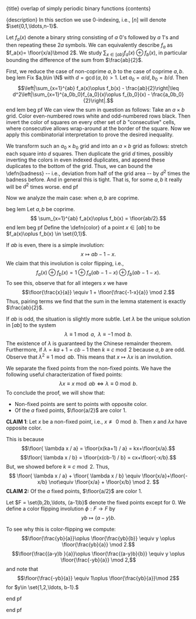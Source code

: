 {title}
overlap of simply periodic binary functions
{contents}

{description}
In this section we use $0$-indexing, i.e., $[n]$ will denote
$\set{0,1,\ldots,n-1}$.

Let $f_a(x)$ denote a binary string consisting of  $a$ $0$'s
followed by $a$ $1$'s  and then repeating these $2a$ symbols.
We can equivalently describe $f_a$ as $f_a(x)= \floor{x/a}\bmod 2$.
We study $\sum_{x\in [ab]} f_a(x)\oplus f_b(x)$, in particular
bounding the difference of the sum from $\frac{ab}{2}$.

First, we reduce the case of non-coprime $a,b$ to the case of coprime $a,b$.
beg lem
  Fix $a,b\in \N$ with $d=\gcd(a,b)>1$.  Let $a_0=a/d,b_0=b/d.$
  Then $$\left|\sum_{x=1}^{ab} f_a(x)\oplus f_b(x)  - \frac{ab}{2}\right|\leq
  d^2\left|\sum_{x=1}^{a_0b_0}f_{a_0}(x)\oplus f_{b_0}(x) - \frac{a_0b_0}{2}\right|.$$
end lem
beg pf
We can view the sum in question as follows:
Take an $a \times b$ grid. Color even-numbered rows white and
odd-numbered rows black. 
Then invert the color of squares on every other set of $b$
"consecutive" cells, where consecutive allows wrap-around at the
border of the square.
Now we apply this combinatorial interpretation to prove the
desired inequality.

We transform such an $a_0 \times b_0$ grid and into an $a\times
b$ grid as follows: stretch each square into $d$ squares. Then
duplicate the grid $d$ times, possibly inverting the colors in
even indexed duplicates, and append these duplicates to the
bottom of the grid. Thus, we can bound the \defn{badness} --
i.e., deviation from half of the grid area -- by $d^2$ times the
badness before. And in general this is tight. That is, for some
$a,b$ it really will be $d^{2}$ times worse.
end pf

Now we analyze the main case: when $a,b$ are coprime.

beg lem
  Let $a,b$ be coprime. 
  $$ \sum_{x=1}^{ab} f_a(x)\oplus f_b(x) = \floor{ab/2}.$$
end lem
beg pf
  Define the \defn{color} of a point $x\in [ab]$ to be
  $f_a(x)\oplus f_b(x) \in \set{0,1}$.

  If $ab$ is even, there is a simple involution: $$x\mapsto
  ab-1-x.$$ We claim that this involution is color flipping, i.e., $$f_a(x)\oplus
  f_b(x) = 1 \oplus f_a(ab-1-x)\oplus f_b(ab-1-x).$$ 
  To see this, observe that for all integers $x$ we have
  $$\floor{\frac{x}{a}} \equiv 1 + \floor{\frac{-1-x}{a}} \mod 2.$$
  Thus, pairing terms we find that the sum in the lemma
  statement is
  exactly $\frac{ab}{2}$.

  If $ab$ is odd, the situation is slightly more subtle. 
  Let $\lambda$ be the unique solution in $[ab]$ to the system
  $$\lambda \equiv 1 \bmod a, \;\; \lambda \equiv -1 \bmod b.$$
  The existence of $\lambda$ is guaranteed by the Chinese
  remainder theorem.
  Furthermore, if $\lambda = ka+1=c b -1$ then $k\equiv c \bmod
  2$ because $a,b$ are odd.
  Observe that $\lambda^2\equiv 1\bmod ab$. 
  This means that $x\mapsto \lambda x$ is an involution. 

  We separate the fixed points from the non-fixed points.
  We have the following useful characterization of fixed points:
  $$\lambda x \equiv x \bmod ab \iff \lambda \equiv 0 \bmod
  b.$$
  To conclude the proof, we will show that:

  - Non-fixed points are sent to points with opposite
  color.
  - Of the $a$ fixed points, $\floor{a/2}$ are color $1$.

**CLAIM 1**: Let $x$ be a non-fixed point, i.e., $x\not\equiv 0\bmod b$. Then $x$ and $\lambda x$ have opposite color.

This is because
$$\floor{ \lambda x / a} = \floor{x(ka+1) / a} = kx+\floor{x/a}.$$
$$\floor{ \lambda x / b} = \floor{x(cb-1) / b} = cx+\floor{-x/b}.$$
But, we showed before $k\equiv c \bmod 2$. 
Thus, 
$$
  \floor{ \lambda x / a} + \floor{ \lambda x / b} \equiv
  \floor{x/a}+\floor{-x/b} 
 \not\equiv \floor{x/a} + \floor{x/b} \mod 2.
$$
**CLAIM 2:** Of the $a$ fixed points, $\floor{a/2}$ are color $1$.

Let $F = \set{b,2b,\ldots, (a-1)b}$ denote the fixed points
except for $0$.
We define a color flipping involution $\phi: F\to F$ by
$$yb \mapsto (a-y)b.$$

To see why this is color-flipping we compute:
$$\floor{\frac{yb}{a}}\oplus \floor{\frac{yb}{b}} \equiv y \oplus
\floor{\frac{yb}{a}} \mod 2.$$
$$\floor{\frac{(a-y)b }{a}}\oplus \floor{\frac{(a-y)b}{b}}
\equiv y \oplus \floor{\frac{-yb}{a}} \mod 2,$$
and note that $$\floor{\frac{-yb}{a}} \equiv 1\oplus \floor{\frac{yb}{a}}\mod 2$$
for $y\in \set{1,2,\ldots, b-1}.$

end pf

end pf
